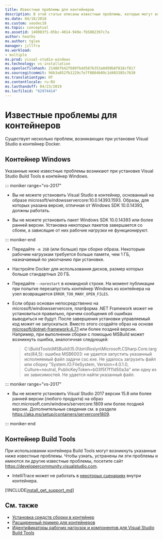 ```yaml
---
title: Известные проблемы для контейнеров
description: В этой статье описаны известные проблемы, которые могут возникать при установке Visual Studio Build Tools в контейнере Windows.
ms.date: 04/18/2018
ms.custom: seodec18
ms.topic: conceptual
ms.assetid: 140083f1-05bc-4014-949e-fb5802397c7a
author: heaths
ms.author: tglee
manager: jillfra
ms.workload:
- multiple
ms.prod: visual-studio-windows
ms.technology: vs-installation
ms.openlocfilehash: 21486fb42f689fbdd5876353a0d99b8f818cf817
ms.sourcegitcommit: 94b3a052fb1229c7e7f8804b09c1d403385c7630
ms.translationtype: HT
ms.contentlocale: ru-RU
ms.lasthandoff: 04/23/2019
ms.locfileid: "62974414"
---
```

# <a name="known-issues-for-containers"></a>Известные проблемы для контейнеров

Существует несколько проблем, возникающих при установке Visual Studio в контейнер Docker.

## <a name="windows-container"></a>Контейнер Windows

Указанные ниже известные проблемы возникают при установке Visual Studio Build Tools в контейнер Windows.

::: moniker range="vs-2017"

* Вы не можете установить Visual Studio в контейнер, основанный на образе microsoft/windowsservercore:10.0.14393.1593. Образы, для которых указана версия, отличная от Windows SDK 10.0.14393, должны работать.

* Вы не можете установить пакет Windows SDK 10.0.14393 или более ранней версии. Установка некоторых пакетов завершается со сбоем, а зависящие от них рабочие нагрузки не функционируют.

::: moniker-end

* Передайте `-m 2GB` (или больше) при сборке образа. Некоторым рабочим нагрузкам требуется больше памяти, чем 1 ГБ, назначаемый по умолчанию при установке.
* Настройте Docker для использования дисков, размер которых больше стандартных 20 ГБ.
* Передайте `--norestart` в командной строке. На момент публикации при попытке перезапустить контейнер Windows из контейнера на узел возвращается `ERROR_TOO_MANY_OPEN_FILES`.
* Если образ основан непосредственно на microsoft/windowsservercore, платформа .NET Framework может не установиться правильно, причем сообщения об ошибках выводиться не будут. После завершения установки управляемый код может не запускаться. Вместо этого создайте образ на основе [microsoft/dotnet-framework:4.7.1](https://hub.docker.com/r/microsoft/dotnet-framework) или более поздней версии. Например, при выполнении сборки с помощью MSBuild может возникнуть ошибка, аналогичная следующей:

  > C:\BuildTools\MSBuild\15.0\bin\Roslyn\Microsoft.CSharp.Core.targets(84,5): ошибка MSB6003: не удается запустить указанный исполняемый файл задачи csc.exe. Не удалось загрузить файл или сборку "System.IO.FileSystem, Version=4.0.1.0, Culture=neutral, PublicKeyToken=b03f5f7f11d50a3a" или одну из их зависимостей. Не удается найти указанный файл.

::: moniker range="vs-2017"

* Вы не можете установить Visual Studio 2017 версии 15.8 или более ранней версии (любого продукта) на образ mcr.microsoft.com/windows/servercore:1809 или более поздней версии. Дополнительные сведения см. в разделе https://aka.ms/setup/containers/servercore1809.

::: moniker-end

## <a name="build-tools-container"></a>Контейнер Build Tools

При использовании контейнера Build Tools могут возникнуть указанные ниже известные проблемы. Чтобы узнать, устранены ли эти проблемы и имеются ли другие известные проблемы, посетите сайт https://developercommunity.visualstudio.com.

* IntelliTrace может не работать в [некоторых сценариях](https://github.com/Microsoft/vstest/issues/940) внутри контейнера.

[!INCLUDE[install_get_support_md](includes/install_get_support_md.md)]

## <a name="see-also"></a>См. также

* [Установка средств сборки в контейнер](build-tools-container.md)
* [Расширенный пример для контейнеров](advanced-build-tools-container.md)
* [Идентификаторы рабочих нагрузок и компонентов для Visual Studio Build Tools](workload-component-id-vs-build-tools.md)
